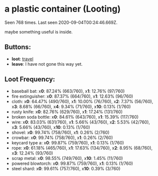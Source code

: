 # a plastic container (Looting)

Seen 768 times. Last seen 2020-09-04T00:24:46.669Z.

maybe something useful is inside.

## Buttons:

- **loot**: [travel](travel-travel.md)
- **leave**: I have not gone this way yet.

## Loot Frequency:

  - baseball bat: x**0**: 87.24% (663/760), x**1**: 12.76% (97/760)
  - fire extinguisher: x**0**: 87.37% (664/760), x**1**: 12.63% (96/760)
  - cloth: x**0**: 64.47% (490/760), x**1**: 10.00% (76/760), x**2**: 7.37% (56/760), x**3**: 8.68% (66/760), x**4**: 9.34% (71/760), x**10**: 0.13% (1/760)
  - rusty knife: x**0**: 82.76% (629/760), x**1**: 17.24% (131/760)
  - broken soda bottle: x**0**: 84.61% (643/760), x**1**: 15.39% (117/760)
  - wire: x**0**: 83.03% (631/760), x**1**: 5.66% (43/760), x**2**: 5.53% (42/760), x**3**: 5.66% (43/760), x**10**: 0.13% (1/760)
  - shovel: x**0**: 99.74% (758/760), x**1**: 0.26% (2/760)
  - crowbar: x**0**: 99.74% (758/760), x**1**: 0.26% (2/760)
  - keycard type a: x**0**: 99.87% (759/760), x**1**: 0.13% (1/760)
  - rope: x**0**: 61.18% (465/760), x**1**: 17.63% (134/760), x**2**: 8.95% (68/760), x**3**: 12.24% (93/760)
  - scrap metal: x**0**: 98.55% (749/760), x**10**: 1.45% (11/760)
  - powered blowtorch: x**0**: 99.87% (759/760), x**1**: 0.13% (1/760)
  - steel shard: x**0**: 99.61% (757/760), x**10**: 0.39% (3/760)